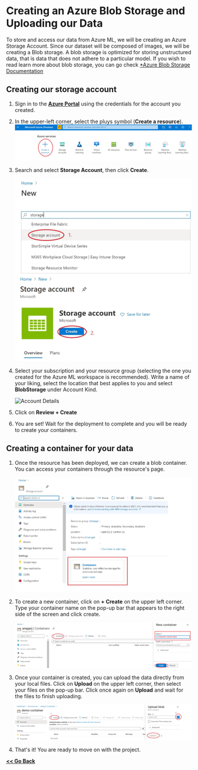 # Creating an Azure Blob Storage and Uploading our Data

To store and access our data from Azure ML, we will be creating an Azure Storage Account. Since our dataset will be composed of images, we will be creating a Blob storage. A blob storage is optimized for storing unstructured data, that is data that does not adhere to a particular model.
If you wish to read learn more about blob storage, you can go check [*Azure Blob Storage Documentation](https://docs.microsoft.com/azure/storage/blobs/storage-blobs-introduction?WT.mc_id=mapdigitdemo-github-cxa)


## Creating our storage account

1. Sign in to the [**Azure Portal**](https://portal.azure.com//?WT.mc_id=mapdigitdemo-github-cxa) using the credentials for the account you created.

2. In the upper-left corner, select the pluys symbol (**Create a resource**).
    ![Create a Resource](./assets/stg_rsc.jpg)

3. Search and select **Storage Account**, then click **Create**.

    ![Storage Account](./assets/stg_acc.jpg)

4. Select your subscription and your resource group (selecting the one you created for the Azure ML workspace is recommended). Write a name of your liking, select the location that best applies to you and select **BlobStorage** under Account Kind.

    ![Account Details](./assets./stg_details.jpg)

5. Click on **Review + Create** 

6. You are set! Wait for the deployment to complete and you will be ready to create your containers.

## Creating a container for your data

1. Once the resource has been deployed, we can create a blob container. You can access your containers through the resource's page.

    ![Container Access](./assets/containers_access.jpg)

2. To create a new container, click on **+ Create** on the upper left corner. Type your container name on the pop-up bar that appears to the right side of the screen and click create.

    ![Create Container](./assets/create_container.jpg)

3. Once your container is created, you can upload the data directly from your local files. Click on **Upload** on the upper left corner, then select your files on the pop-up bar. Click once again on **Upload** and wait for the files to finish uploading.

    ![Upload Files](./assets/upload_files.jpg)

4. That's it! You are ready to move on with the project. 

[**<< Go Back**](./README.md)
